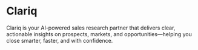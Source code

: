 # Clariq
Clariq is your AI-powered sales research partner that delivers clear, actionable insights on prospects, markets, and opportunities—helping you close smarter, faster, and with confidence.
